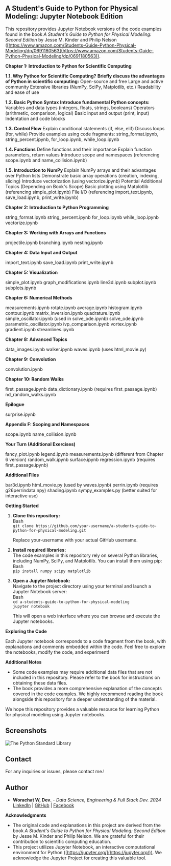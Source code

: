 ## A Student's Guide to Python for Physical Modeling: Jupyter Notebook Edition

This repository provides Jupyter Notebook versions of the code examples found in the book *A Student's Guide to Python for Physical Modeling: Second Edition* by Jesse M. Kinder and Philip Nelson ([https://www.amazon.com/Students-Guide-Python-Physical-Modeling/dp/0691180563](https://www.amazon.com/Students-Guide-Python-Physical-Modeling/dp/0691180563)).

**Chapter 1: Introduction to Python for Scientific Computing**

**1.1. Why Python for Scientific Computing?**
**Briefly discuss the advantages of Python in scientific computing:**
Open-source and free
Large and active community
Extensive libraries (NumPy, SciPy, Matplotlib, etc.)
Readability and ease of use

**1.2. Basic Python Syntax**
**Introduce fundamental Python concepts:**
Variables and data types (integers, floats, strings, booleans)
Operators (arithmetic, comparison, logical)
Basic input and output (print, input)
Indentation and code blocks

**1.3. Control Flow**
Explain conditional statements (if, else, elif)
Discuss loops (for, while)
Provide examples using code fragments: string_format.ipynb, string_percent.ipynb, for_loop.ipynb, while_loop.ipynb

**1.4. Functions**
Define functions and their importance
Explain function parameters, return values
Introduce scope and namespaces (referencing scope.ipynb and name_collision.ipynb)

**1.5. Introduction to NumPy**
Explain NumPy arrays and their advantages over Python lists
Demonstrate basic array operations (creation, indexing, slicing)
Introduce vectorization (using vectorize.ipynb)
Potential Additional Topics (Depending on Book's Scope)
Basic plotting using Matplotlib (referencing simple_plot.ipynb)
File I/O (referencing import_text.ipynb, save_load.ipynb, print_write.ipynb)

**Chapter 2: Introduction to Python Programming**

string_format.ipynb
string_percent.ipynb
for_loop.ipynb
while_loop.ipynb
vectorize.ipynb

**Chapter 3: Working with Arrays and Functions**

projectile.ipynb
branching.ipynb
nesting.ipynb

**Chapter 4: Data Input and Output**

import_text.ipynb
save_load.ipynb
print_write.ipynb

**Chapter 5: Visualization**

simple_plot.ipynb
graph_modifications.ipynb
line3d.ipynb
subplot.ipynb
subplots.ipynb


**Chapter 6: Numerical Methods**

measurements.ipynb
rotate.ipynb
average.ipynb
histogram.ipynb
contour.ipynb
matrix_inversion.ipynb
quadrature.ipynb
simple_oscillator.ipynb (used in solve_ode.ipynb)
solve_ode.ipynb
parametric_oscillator.ipynb
ivp_comparison.ipynb
vortex.ipynb
gradient.ipynb
streamlines.ipynb

**Chapter 8: Advanced Topics**

data_images.ipynb
walker.ipynb
waves.ipynb (uses html_movie.py)

**Chapter 9: Convolution**

convolution.ipynb

**Chapter 10: Random Walks**

first_passage.ipynb
data_dictionary.ipynb (requires first_passage.ipynb)
nd_random_walks.ipynb

**Epilogue**

surprise.ipynb

**Appendix F: Scoping and Namespaces**

scope.ipynb
name_collision.ipynb

**Your Turn (Additional Exercises)**

fancy_plot.ipynb
legend.ipynb
measurements.ipynb (different from Chapter 6 version)
random_walk.ipynb
surface.ipynb
regression.ipynb (requires first_passage.ipynb)

**Additional Files** 

bar3d.ipynb
html_movie.py (used by waves.ipynb)
perrin.ipynb (requires g26perrindata.npy)
shading.ipynb
sympy_examples.py (better suited for interactive use)


**Getting Started**

1. **Clone this repository:**  
   Bash  
   `git clone https://github.com/your-username/a-students-guide-to-python-for-physical-modeling.git`

   Replace your-username with your actual GitHub username.  
2. **Install required libraries:**  
   The code examples in this repository rely on several Python libraries, including NumPy, SciPy, and Matplotlib. You can install them using pip:  
   Bash  
   `pip install numpy scipy matplotlib`

3. **Open a Jupyter Notebook:**  
   Navigate to the project directory using your terminal and launch a Jupyter Notebook server:  
   Bash  
   `cd a-students-guide-to-python-for-physical-modeling`  
   `jupyter notebook`

   This will open a web interface where you can browse and execute the Jupyter notebooks.

**Exploring the Code**

Each Jupyter notebook corresponds to a code fragment from the book, with explanations and comments embedded within the code. Feel free to explore the notebooks, modify the code, and experiment\!


**Additional Notes**

* Some code examples may require additional data files that are not included in this repository. Please refer to the book for instructions on obtaining these data files.  
* The book provides a more comprehensive explanation of the concepts covered in the code examples. We highly recommend reading the book alongside this repository for a deeper understanding of the material.

We hope this repository provides a valuable resource for learning Python for physical modeling using Jupyter notebooks.

## Screenshots

![The Python Standard Library](./image.png)

## Contact

For any inquiries or issues, please contact me.!

## Author

- **Worachat W, Dev.** - *Data Science, Engineering & Full Stack Dev. 2024* 
[LinkedIn](https://www.linkedin.com/in/brainwaves-your-ai-playground-82155961/) | [GitHub](https://github.com/worachat-dev) | [Facebook](https://web.facebook.com/NutriCious.Thailand)

**Acknowledgments**

* The original code and explanations in this project are derived from the book *A Student's Guide to Python for Physical Modeling: Second Edition* by Jesse M. Kinder and Philip Nelson. We are grateful for their contribution to scientific computing education.  
* This project utilizes Jupyter Notebook, an interactive computational environment for Python ([https://jupyter.org/](https://jupyter.org/)). We acknowledge the Jupyter Project for creating this valuable tool.
